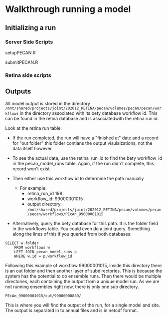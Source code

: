 # Walkthrough running a model

## Initializing a run

### Server Side Scripts

setupPECAN.R

submitPECAN.R

### Retina side scripts

## Outputs 

All model output is stored in the directory 
`/mnt/shared/projects/joint/202012_RETINA/pecan/volumes/pecan/pecan/workflows` in the directory associated with its bety database workflow id. This can be found in the retina database and is associatedwith the retina run id. 

Look at the retina run table:
- If the run completed, the run will have a "finished at" date and a record for "out folder" this folder contians the output visulaizations, not the data itself however. 
- To see the actual data, use the retina_run_id to find the bety workflow_id in the  pecan_model_runs table. Again, if the run didn't complete, this record won't exist. 
- Then either use this workflow id to determine the path manually
	- For example:
		- retina_run_id 198 
		- workflow_id: 99000001015 
		- output directory: `/mnt/shared/projects/joint/202012_RETINA/pecan/volumes/pecan/pecan/workflows/PEcAn_99000001015`

- Alternatively, query the bety database for this path. It is the folder field in the workflows table. You could even do a joint query. Something along the lines of this if you queried from both databases:
```
SELECT w.folder 
	FROM workflows w 
	LEFT JOIN pecan_model_runs p
	WHERE w.id = p.workflow_id
```

	
Following this example of workflow 99000001015, inside this directory there is an out folder and then another layer of subdirectories. This is because the system has the potential to do ensemble runs. Then there would be multiple directories, each containing the output from a unique model run. As we are not running ensembles right now, there is only one sub directory. 

  `PEcAn_99000001015/out/99000000889/`

This is where you will find the output of the run, for a single model and site. The output is separated in to annual files and is in netcdf format. 
